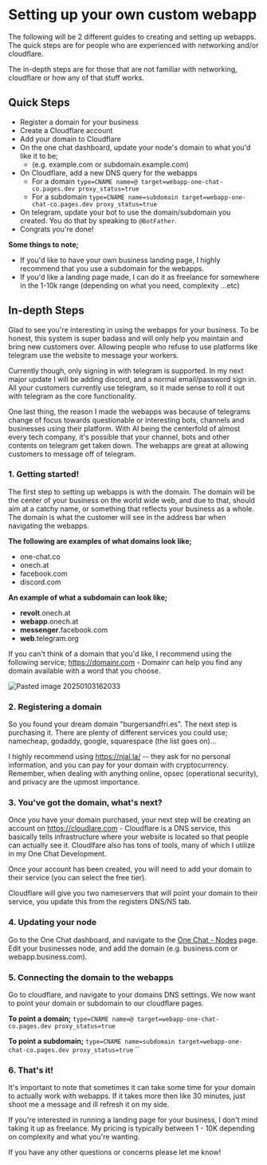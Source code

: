 # Setting up your own custom webapp

The following will be 2 different guides to creating and setting up webapps. The quick steps are for people who are experienced with networking and/or cloudflare. 

The in-depth steps are for those that are not familiar with networking, cloudflare or how any of that stuff works. 

## Quick Steps
- Register a domain for your business
- Create a Cloudflare account
- Add your domain to Cloudflare
- On the one chat dashboard, update your node's domain to what you'd like it to be;
	- (e.g. example.com or subdomain.example.com)
- On Cloudflare, add a new DNS query for the webapps
	- For a domain `type=CNAME name=@ target=webapp-one-chat-co.pages.dev proxy_status=true`
	- For a subdomain `type=CNAME name=subdomain target=webapp-one-chat-co.pages.dev proxy_status=true`
- On telegram, update your bot to use the domain/subdomain you created. You do that by speaking to `@BotFather`.
- Congrats you're done!

**Some things to note;**
- If you'd like to have your own business landing page, I highly recommend that you use a subdomain for the webapps.
- If you'd like a landing page made, I can do it as freelance for somewhere in the 1-10k range (depending on what you need, complexity ...etc)

## In-depth Steps

Glad to see you're interesting in using the webapps for your business. To be honest, this system is super badass and will only help you maintain and bring new customers over. Allowing people who refuse to use platforms like telegram use the website to message your workers. 

Currently though, only signing in with telegram is supported. In my next major update I will be adding discord, and a normal email/password sign in. All your customers currently use telegram, so it made sense to roll it out with telegram as the core functionality. 

One last thing, the reason I made the webapps was because of telegrams change of focus towards questionable or interesting bots, channels and businesses using their platform. With AI being the centerfold of almost every tech company, it's possible that your channel, bots and other contents on telegram get taken down. The webapps are great at allowing customers to message off of telegram.

### 1. Getting started!

The first step to setting up webapps is with the domain. The domain will be the center of your business on the world wide web, and due to that, should aim at a catchy name, or something that reflects your business as a whole. The domain is what the customer will see in the address bar when navigating the webapps. 

**The following are examples of what domains look like;**
- one-chat.co
- onech.at
- facebook.com
- discord.com

**An example of what a subdomain can look like;**
- **revolt**.onech.at
- **webapp**.onech.at
- **messenger**.facebook.com
- **web**.telegram.org

If you can't think of a domain that you'd like, I recommend using the following service; https://domainr.com - Domainr can help you find any domain available with a word that you choose. 

![Pasted image 20250103162033](https://github.com/user-attachments/assets/e811972b-2964-4d88-9315-092c81b00a08)

### 2. Registering a domain

So you found your dream domain "burgersandfri.es". The next step is purchasing it. There are plenty of different services you could use; namecheap, godaddy, google, squarespace (the list goes on)...

I highly recommend using https://njal.la/ -- they ask for no personal information, and you can pay for your domain with cryptocurrency. Remember, when dealing with anything online, opsec (operational security), and privacy are the upmost importance. 

### 3. You've got the domain, what's next?

Once you have your domain purchased, your next step will be creating an account on https://cloudlare.com - Cloudflare is a DNS service, this basically tells infrastructure where your website is located so that people can actually see it. Cloudlfare also has tons of tools, many of which I utilize in my One Chat Development. 

Once your account has been created, you will need to add your domain to their service (you can select the free tier).

Cloudflare will give you two nameservers that will point your domain to their service, you update this from the registers DNS/NS tab. 

### 4. Updating your node

Go to the One Chat dashboard, and navigate to the [One Chat - Nodes](https://app.one-chat.co/nodes) page. Edit your businesses node, and add the domain (e.g. business.com or webapp.business.com).

### 5. Connecting the domain to the webapps


Go to cloudflare, and navigate to your domains DNS settings. We now want to point your domain or subdomain to our cloudflare pages. 

**To point a domain;**
`type=CNAME name=@ target=webapp-one-chat-co.pages.dev proxy_status=true`

**To point a subdomain;**
`type=CNAME name=subdomain target=webapp-one-chat-co.pages.dev proxy_status=true`
``
### 6. That's it!

It's important to note that sometimes it can take some time for your domain to actually work with webapps. If it takes more then like 30 minutes, just shoot me a message and ill refresh it on my side.

If you're interested in running a landing page for your business, I don't mind taking it up as freelance. My pricing is typically between 1 - 10K depending on complexity and what you're wanting.

If you have any other questions or concerns please let me know!
